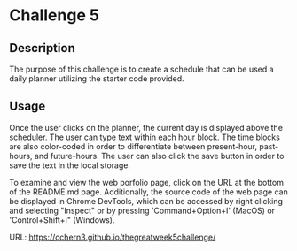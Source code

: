 # Challenge 5

## Description
The purpose of this challenge is to create a schedule that can be used a daily planner utilizing the starter code provided.

## Usage
Once the user clicks on the planner, the current day is displayed above the scheduler. The user can type text within each hour block. The time blocks are also color-coded in order to differentiate between present-hour, past-hours, and future-hours.
The user can also click the save button in order to save the text in the local storage.

To examine and view the web porfolio page, click on the URL at the bottom of the README.md page. Additionally, the source code of the web page can be displayed in Chrome DevTools, which can be accessed by right clicking and selecting "Inspect" or by pressing 'Command+Option+I' (MacOS) or 'Control+Shift+I" (Windows).


URL: https://cchern3.github.io/thegreatweek5challenge/